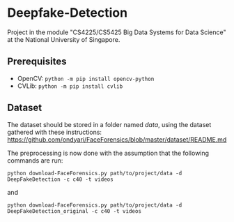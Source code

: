 # Deepfake-Detection
Project in the module "CS4225/CS5425 Big Data Systems for Data Science" at the National University of Singapore.

## Prerequisites
* OpenCV: ```python -m pip install opencv-python```
* CVLib: ```python -m pip install cvlib```

## Dataset
The dataset should be stored in a folder named *data*, using the dataset gathered with these instructions:
https://github.com/ondyari/FaceForensics/blob/master/dataset/README.md

The preprocessing is now done with the assumption that the following commands are run:

```python download-FaceForensics.py path/to/project/data -d DeepFakeDetection -c c40 -t videos```

and

```python download-FaceForensics.py path/to/project/data -d DeepFakeDetection_original -c c40 -t videos```


